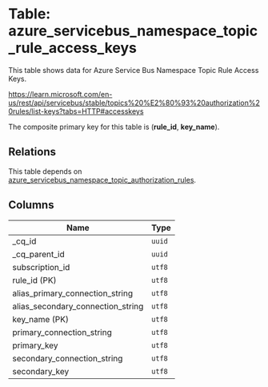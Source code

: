 # Table: azure_servicebus_namespace_topic_rule_access_keys

This table shows data for Azure Service Bus Namespace Topic Rule Access Keys.

https://learn.microsoft.com/en-us/rest/api/servicebus/stable/topics%20%E2%80%93%20authorization%20rules/list-keys?tabs=HTTP#accesskeys

The composite primary key for this table is (**rule_id**, **key_name**).

## Relations

This table depends on [azure_servicebus_namespace_topic_authorization_rules](azure_servicebus_namespace_topic_authorization_rules.md).

## Columns

| Name          | Type          |
| ------------- | ------------- |
|_cq_id|`uuid`|
|_cq_parent_id|`uuid`|
|subscription_id|`utf8`|
|rule_id (PK)|`utf8`|
|alias_primary_connection_string|`utf8`|
|alias_secondary_connection_string|`utf8`|
|key_name (PK)|`utf8`|
|primary_connection_string|`utf8`|
|primary_key|`utf8`|
|secondary_connection_string|`utf8`|
|secondary_key|`utf8`|